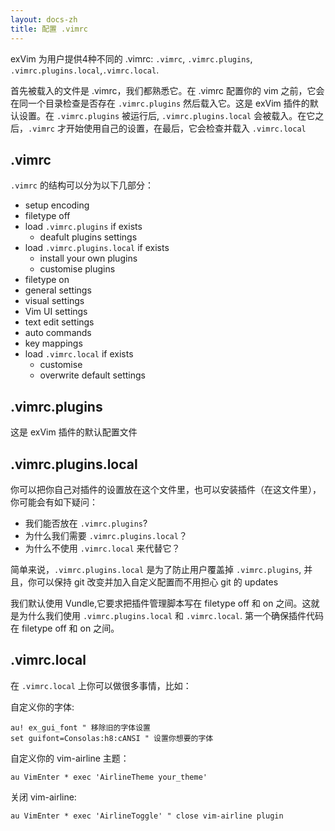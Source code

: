 ```yaml
---
layout: docs-zh
title: 配置 .vimrc
---
```


exVim 为用户提供4种不同的 .vimrc: `.vimrc`, `.vimrc.plugins`, `.vimrc.plugins.local`,`.vimrc.local`. 

首先被载入的文件是 .vimrc，我们都熟悉它。在 .vimrc 配置你的 vim 之前，它会在同一个目录检查是否存在 `.vimrc.plugins` 然后载入它。这是 exVim 插件的默认设置。在 `.vimrc.plugins` 被运行后, `.vimrc.plugins.local` 会被载入。在它之后，`.vimrc` 才开始使用自己的设置，在最后，它会检查并载入 `.vimrc.local`

## .vimrc

`.vimrc` 的结构可以分为以下几部分：

- setup encoding
- filetype off
- load `.vimrc.plugins` if exists
  - deafult plugins settings
- load `.vimrc.plugins.local` if exists
  - install your own plugins
  - customise plugins
- filetype on
- general settings
- visual settings
- Vim UI settings
- text edit settings
- auto commands
- key mappings
- load `.vimrc.local` if exists
  - customise
  - overwrite default settings

## .vimrc.plugins

这是 exVim 插件的默认配置文件

## .vimrc.plugins.local

你可以把你自己对插件的设置放在这个文件里，也可以安装插件（在这文件里），你可能会有如下疑问：

- 我们能否放在 `.vimrc.plugins`?
- 为什么我们需要 `.vimrc.plugins.local`？
- 为什么不使用 `.vimrc.local` 来代替它？


简单来说，`.vimrc.plugins.local` 是为了防止用户覆盖掉 `.vimrc.plugins`, 并且，你可以保持 git 改变并加入自定义配置而不用担心 git 的 updates

我们默认使用 Vundle,它要求把插件管理脚本写在 filetype off 和 on 之间。这就是为什么我们使用 `.vimrc.plugins.local` 和 `.vimrc.local`. 第一个确保插件代码在 filetype off 和 on 之间。

## .vimrc.local

在 `.vimrc.local` 上你可以做很多事情，比如：

自定义你的字体:

```vim
au! ex_gui_font " 移除旧的字体设置
set guifont=Consolas:h8:cANSI " 设置你想要的字体
```

自定义你的 vim-airline 主题：

```vim
au VimEnter * exec 'AirlineTheme your_theme'
```

关闭 vim-airline:

```vim
au VimEnter * exec 'AirlineToggle' " close vim-airline plugin
```
